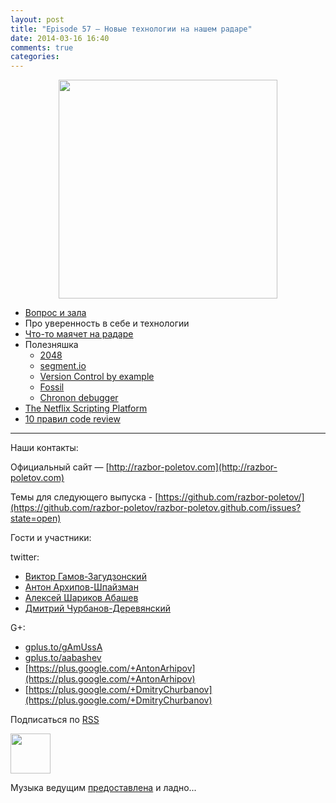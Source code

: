 ```yaml
---
layout: post
title: "Episode 57 — Новые технологии на нашем радаре"
date: 2014-03-16 16:40
comments: true
categories: 
---
```


<div class="separator" style="clear: both; text-align: center;">
<a href="http://razbor-poletov.com/images/razbor_57_text.jpg" imageanchor="1" style="margin-left: 1em; margin-right: 1em;"><img border="0" height="350" src="http://razbor-poletov.com/images/razbor_57_text.jpg" width="350" /></a>
</div>

* [Вопрос и зала](http://razbor-poletov.com/2014/03/episode-56.html#comment-1283786859 )
* Про уверенность в себе и технологии
* [Что-то маячет на радаре](http://www.thoughtworks.com/radar/)
* Полезняшка 
	* [2048](http://gabrielecirulli.github.io/2048/)
	* [segment.io](https://segment.io/)
	* [Version Control by example](http://www.amazon.com/Version-Control-Example-Eric-Sink/dp/0983507902/)
	* [Fossil](http://www.fossil-scm.org/index.html/doc/tip/www/quickstart.wiki)
	* [Chronon debugger](http://blog.jetbrains.com/idea/2014/03/try-chronon-debugger-with-intellij-idea-13-1-eap/)
* [The Netflix Scripting Platform](http://techblog.netflix.com/2014/03/the-netflix-dynamic-scripting-platform.html) 
* [10 правил code review](http://blog.codacy.com/top-10-faster-code-reviews/)

---

Наши контакты:

Официальный сайт — [http://razbor-poletov.com](http://razbor-poletov.com)

Темы для следующего выпуска - [https://github.com/razbor-poletov/](https://github.com/razbor-poletov/razbor-poletov.github.com/issues?state=open)

Гости и участники:

twitter: 

 * [Виктор Гамов-Загудзонский](https://twitter.com/#!/gamussa)
 * [Антон Архипов-Шпайзман](https://twitter.com/#!/antonarhipov)
 * [Алексей Шариков Абашев](https://twitter.com/#!/a_abashev)
 * [Дмитрий Чурбанов-Деревянский ](https://twitter.com/#!/dzmitryc)

G+:

 * [gplus.to/gAmUssA](http://gplus.to/gAmUssA) 
 * [gplus.to/aabashev](http://gplus.to/aabashev) 
 * [https://plus.google.com/+AntonArhipov](https://plus.google.com/+AntonArhipov) 
 * [https://plus.google.com/+DmitryChurbanov](https://plus.google.com/+DmitryChurbanov) 

<!-- player goes here-->

<audio preload="none">
   <source src="http://traffic.libsyn.com/razborpoletov/razbor_57.mp3" type="audio/mp3" />
   Your browser does not support the audio tag.
</audio>

Подписаться по [RSS](http://feeds.feedburner.com/razbor-podcast)

<!-- episode file link goes here-->
<a href="http://traffic.libsyn.com/razborpoletov/razbor_57.mp3" imageanchor="1" style="clear: left; margin-bottom: 1em; margin-left: auto; margin-right: 2em;"><img border="0" height="64" src="http://2.bp.blogspot.com/-qkfh8Q--dks/T0gixAMzuII/AAAAAAAAHD0/O5LbF3vvBNQ/s200/1330127522_mp3.png" width="64" /></a>

Музыка ведущим [предоставлена](http://www.audiobank.fm/single-music/27/111/More-And-Less/) и ладно...